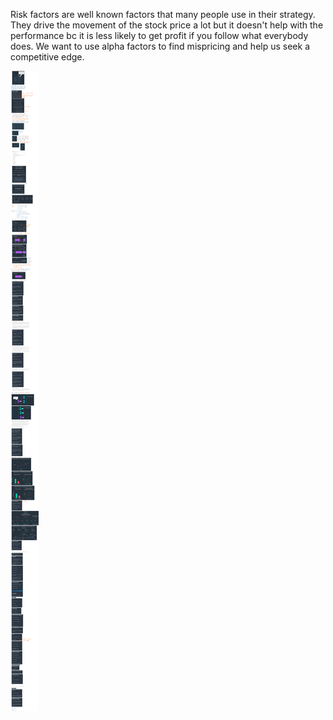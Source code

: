 Risk factors are well known factors that many people use in their strategy. They drive the movement of the stock price a lot but it doesn't help with the performance bc it is less likely to get profit if you follow what everybody does. We want to use alpha factors to find mispricing and help us seek a competitive edge. 

![](2020-07-17-11-52-51.png)